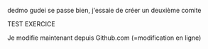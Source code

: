 dedmo gudei se passe bien, j'essaie de créer un deuxième comite


 TEST
 EXERCICE

Je modifie maintenant depuis Github.com (=modification en ligne)
